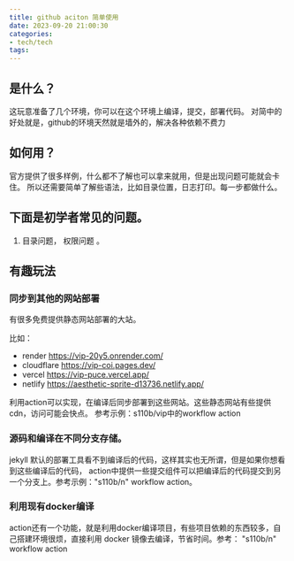 ```yaml
---
title: github aciton 简单使用
date: 2023-09-20 21:00:30
categories:
- tech/tech
tags:
---
```


## 是什么？
这玩意准备了几个环境，你可以在这个环境上编译，提交，部署代码。
对简中的好处就是，github的环境天然就是墙外的，解决各种依赖不费力

## 如何用？
官方提供了很多样例，什么都不了解也可以拿来就用，但是出现问题可能就会卡住。
所以还需要简单了解些语法，比如目录位置，日志打印。每一步都做什么。

## 下面是初学者常见的问题。

1. 目录问题， 权限问题 。

## 有趣玩法

###  同步到其他的网站部署
有很多免费提供静态网站部署的大站。

比如：

* render       https://vip-20y5.onrender.com/
* cloudflare   https://vip-coi.pages.dev/
* vercel       https://vip-puce.vercel.app/
* netlify      https://aesthetic-sprite-d13736.netlify.app/

利用action可以实现，在编译后同步部署到这些网站。这些静态网站有些提供cdn，访问可能会快点。
参考示例：s110b/vip中的workflow action


### 源码和编译在不同分支存储。

jekyll 默认的部署工具看不到编译后的代码，这样其实也无所谓，但是如果你想看到这些编译后的代码，
action中提供一些提交组件可以把编译后的代码提交到另一个分支上。参考示例："s110b/n" workflow action。

###  利用现有docker编译

action还有一个功能，就是利用docker编译项目，有些项目依赖的东西较多，自己搭建环境很烦，直接利用
docker 镜像去编译，节省时间。参考： "s110b/n" workflow action 

